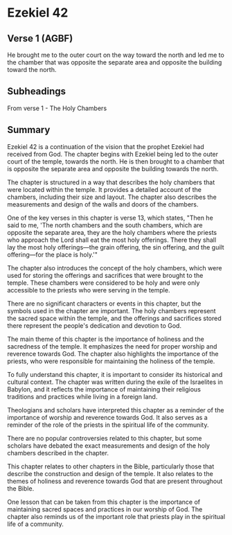 # Ezekiel 42

## Verse 1 (AGBF)

He brought me to the outer court on the way toward the north and led me to the chamber that was opposite the separate area and opposite the building toward the north.

## Subheadings

From verse 1 - The Holy Chambers

## Summary

Ezekiel 42 is a continuation of the vision that the prophet Ezekiel had received from God. The chapter begins with Ezekiel being led to the outer court of the temple, towards the north. He is then brought to a chamber that is opposite the separate area and opposite the building towards the north.

The chapter is structured in a way that describes the holy chambers that were located within the temple. It provides a detailed account of the chambers, including their size and layout. The chapter also describes the measurements and design of the walls and doors of the chambers.

One of the key verses in this chapter is verse 13, which states, "Then he said to me, 'The north chambers and the south chambers, which are opposite the separate area, they are the holy chambers where the priests who approach the Lord shall eat the most holy offerings. There they shall lay the most holy offerings—the grain offering, the sin offering, and the guilt offering—for the place is holy.'"

The chapter also introduces the concept of the holy chambers, which were used for storing the offerings and sacrifices that were brought to the temple. These chambers were considered to be holy and were only accessible to the priests who were serving in the temple.

There are no significant characters or events in this chapter, but the symbols used in the chapter are important. The holy chambers represent the sacred space within the temple, and the offerings and sacrifices stored there represent the people's dedication and devotion to God.

The main theme of this chapter is the importance of holiness and the sacredness of the temple. It emphasizes the need for proper worship and reverence towards God. The chapter also highlights the importance of the priests, who were responsible for maintaining the holiness of the temple.

To fully understand this chapter, it is important to consider its historical and cultural context. The chapter was written during the exile of the Israelites in Babylon, and it reflects the importance of maintaining their religious traditions and practices while living in a foreign land.

Theologians and scholars have interpreted this chapter as a reminder of the importance of worship and reverence towards God. It also serves as a reminder of the role of the priests in the spiritual life of the community.

There are no popular controversies related to this chapter, but some scholars have debated the exact measurements and design of the holy chambers described in the chapter.

This chapter relates to other chapters in the Bible, particularly those that describe the construction and design of the temple. It also relates to the themes of holiness and reverence towards God that are present throughout the Bible.

One lesson that can be taken from this chapter is the importance of maintaining sacred spaces and practices in our worship of God. The chapter also reminds us of the important role that priests play in the spiritual life of a community.